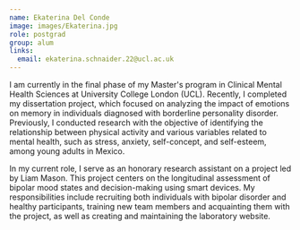 ```yaml
---
name: Ekaterina Del Conde
image: images/Ekaterina.jpg
role: postgrad
group: alum
links:
  email: ekaterina.schnaider.22@ucl.ac.uk
---
```


I am currently in the final phase of my Master's program in Clinical Mental Health Sciences 
at University College London (UCL). Recently, I completed my dissertation project, which focused 
on analyzing the impact of emotions on memory in individuals diagnosed with borderline 
personality disorder. Previously, I conducted research with the objective of identifying 
the relationship between physical activity and various variables related to mental health, 
such as stress, anxiety, self-concept, and self-esteem, among young adults in Mexico.

In my current role, I serve as an honorary research assistant on a project led by Liam Mason. 
This project centers on the longitudinal assessment of bipolar mood states and decision-making
using smart devices. My responsibilities include recruiting both individuals with bipolar 
disorder and healthy participants, training new team members and acquainting them with the 
project, as well as creating and maintaining the laboratory website.
